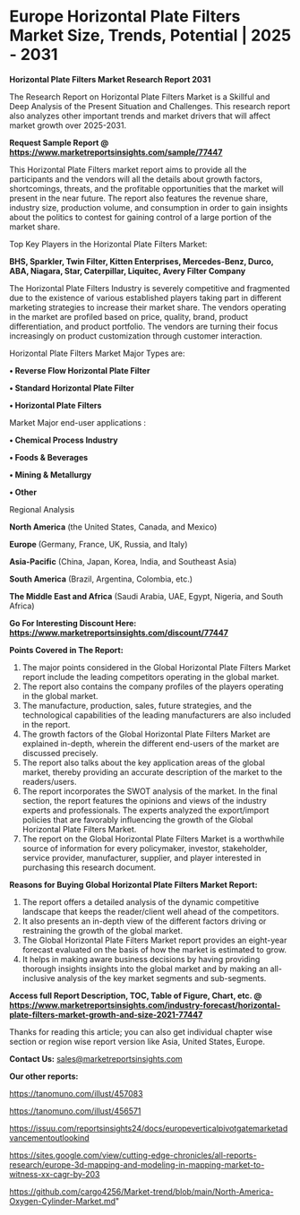 # Europe Horizontal Plate Filters Market Size, Trends, Potential | 2025 - 2031

<strong>Horizontal Plate Filters Market Research Report 2031</strong>

The Research Report on Horizontal Plate Filters Market is a Skillful and Deep Analysis of the Present Situation and Challenges. This research report also analyzes other important trends and market drivers that will affect market growth over 2025-2031.

<strong>Request Sample Report @ <a href=https://www.marketreportsinsights.com/sample/77447>https://www.marketreportsinsights.com/sample/77447</a></strong>

This Horizontal Plate Filters market report aims to provide all the participants and the vendors will all the details about growth factors, shortcomings, threats, and the profitable opportunities that the market will present in the near future. The report also features the revenue share, industry size, production volume, and consumption in order to gain insights about the politics to contest for gaining control of a large portion of the market share.

Top Key Players in the Horizontal Plate Filters Market:

<strong>BHS, Sparkler, Twin Filter, Kitten Enterprises, Mercedes-Benz, Durco, ABA, Niagara, Star, Caterpillar, Liquitec, Avery Filter Company</strong>

The Horizontal Plate Filters Industry is severely competitive and fragmented due to the existence of various established players taking part in different marketing strategies to increase their market share. The vendors operating in the market are profiled based on price, quality, brand, product differentiation, and product portfolio. The vendors are turning their focus increasingly on product customization through customer interaction.

Horizontal Plate Filters Market Major Types are:

<strong>• Reverse Flow Horizontal Plate Filter

• Standard Horizontal Plate Filter

• Horizontal Plate Filters</strong>

Market Major end-user applications :

<strong>• Chemical Process Industry

• Foods & Beverages

• Mining & Metallurgy

• Other</strong>

Regional Analysis

</u><strong><b>North America</b></strong> (the United States, Canada, and Mexico)

<strong><b>Europe </b></strong>(Germany, France, UK, Russia, and Italy)

<strong><b>Asia-Pacific</b></strong> (China, Japan, Korea, India, and Southeast Asia)

<strong><b>South America</b></strong> (Brazil, Argentina, Colombia, etc.)

<strong><b>The Middle East and Africa</b></strong> (Saudi Arabia, UAE, Egypt, Nigeria, and South Africa)

<strong>Go For Interesting Discount Here: <a href=https://www.marketreportsinsights.com/discount/77447>https://www.marketreportsinsights.com/discount/77447</a></strong>

<strong>Points Covered in The Report:</strong>
<ol>
  <li>The major points considered in the Global Horizontal Plate Filters Market report include the leading competitors operating in the global market.</li>
  <li>The report also contains the company profiles of the players operating in the global market.</li>
  <li>The manufacture, production, sales, future strategies, and the technological capabilities of the leading manufacturers are also included in the report.</li>
  <li>The growth factors of the Global Horizontal Plate Filters Market are explained in-depth, wherein the different end-users of the market are discussed precisely.</li>
  <li>The report also talks about the key application areas of the global market, thereby providing an accurate description of the market to the readers/users.</li>
  <li>The report incorporates the SWOT analysis of the market. In the final section, the report features the opinions and views of the industry experts and professionals. The experts analyzed the export/import policies that are favorably influencing the growth of the Global Horizontal Plate Filters Market.</li>
  <li>The report on the Global Horizontal Plate Filters Market is a worthwhile source of information for every policymaker, investor, stakeholder, service provider, manufacturer, supplier, and player interested in purchasing this research document.</li>
</ol>
<strong>Reasons for Buying Global Horizontal Plate Filters Market Report:</strong>

<ol>
  <li>The report offers a detailed analysis of the dynamic competitive landscape that keeps the reader/client well ahead of the competitors.</li>
  <li>It also presents an in-depth view of the different factors driving or restraining the growth of the global market.</li>
  <li>The Global Horizontal Plate Filters Market report provides an eight-year forecast evaluated on the basis of how the market is estimated to grow.</li>
  <li>It helps in making aware business decisions by having providing thorough insights insights into the global market and by making an all-inclusive analysis of the key market segments and sub-segments.</li>
</ol>
<strong>Access full Report Description, TOC, Table of Figure, Chart, etc. @ <a href=https://www.marketreportsinsights.com/industry-forecast/horizontal-plate-filters-market-growth-and-size-2021-77447>https://www.marketreportsinsights.com/industry-forecast/horizontal-plate-filters-market-growth-and-size-2021-77447</a></strong>


Thanks for reading this article; you can also get individual chapter wise section or region wise report version like Asia, United States, Europe.

<strong>Contact Us:</strong>
sales@marketreportsinsights.com

<strong>Our other reports:</strong>

<a href=https://tanomuno.com/illust/457083>https://tanomuno.com/illust/457083</a>

<a href=https://tanomuno.com/illust/456571>https://tanomuno.com/illust/456571</a>

<a href=https://issuu.com/reportsinsights24/docs/europeverticalpivotgatemarketadvancementoutlookind>https://issuu.com/reportsinsights24/docs/europeverticalpivotgatemarketadvancementoutlookind</a>

<a href=https://sites.google.com/view/cutting-edge-chronicles/all-reports-research/europe-3d-mapping-and-modeling-in-mapping-market-to-witness-xx-cagr-by-203>https://sites.google.com/view/cutting-edge-chronicles/all-reports-research/europe-3d-mapping-and-modeling-in-mapping-market-to-witness-xx-cagr-by-203</a>

<a href=https://github.com/cargo4256/Market-trend/blob/main/North-America-Oxygen-Cylinder-Market.md>https://github.com/cargo4256/Market-trend/blob/main/North-America-Oxygen-Cylinder-Market.md</a>"
